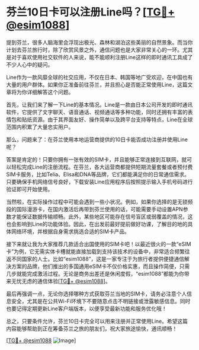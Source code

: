 # 芬兰10日卡可以注册Line吗？[[TG💪+ @esim1088](https://t.me/s/esim1088)]

提到芬兰，很多人脑海里会浮现出极光、森林和湖泊这些美丽的自然景象。而当你计划去芬兰旅行时，除了欣赏风景之外，通信问题也是大家非常关心的一环。尤其是对于喜欢使用社交软件的人来说，能不能顺利注册Line这样的即时通讯工具成了不少人心中的疑问。

Line作为一款风靡全球的社交应用，不仅在日本、韩国等地广受欢迎，在中国也有大量的用户群体。如果你正准备前往芬兰，并且担心是否能正常使用Line，这篇文章将为你详细解答这个问题。

首先，让我们来了解一下Line的基本情况。Line是一款由日本公司开发的即时通讯软件，它提供了文字聊天、语音通话、视频通话等多种功能，同时还拥有丰富的表情包和贴纸资源。由于其界面友好、操作简单以及跨平台支持等特点，Line在全球范围内积累了大量忠实用户。

那么，问题来了：在芬兰使用本地运营商提供的10日卡能否成功注册并使用Line呢？

答案是肯定的！只要你拥有一张有效的SIM卡，并且能够正常连接到互联网，就可以轻松完成Line的注册流程。在芬兰，各大运营商都提供短期流量套餐或者预付费SIM卡服务，比如Telia、Elisa和DNA等品牌，它们都能满足你的日常通信需求。只要确保手机网络信号良好，下载安装Line应用程序后按照提示输入手机号码进行验证即可开始使用。

当然啦，在实际操作过程中可能会遇到一些小状况。例如，如果你选择的是无锁频段的国际漫游卡，在国内激活后再带到芬兰使用的话，可能需要手动设置APN参数才能保证数据传输顺畅。此外，某些地区可能存在信号盲区或弱覆盖的情况，这也会影响到Line的功能体验。因此，在出发前最好提前做好功课，了解目的地的具体网络环境，并根据自身需求挑选合适的SIM卡产品。

接下来就让我为大家推荐几款适合出国使用的SIM卡吧！以最近很火的一款“eSIM卡”为例，它无需实体卡槽就能直接加载到支持该技术的设备中，非常适合频繁往返不同国家的人士。比如“esim1088”，这是一家专注于为旅行者提供便捷通信解决方案的品牌，他们推出的多国通用eSIM卡不仅价格实惠，而且操作简便，只需几步就能完成激活过程。无论是商务出差还是休闲度假，“esim1088”都能为你带来无忧无虑的通信体验[[TG💪+ @esim1088](https://t.me/s/esim1088)]。

最后再强调一点，无论你选择哪种方式获取芬兰当地的SIM卡，请务必注意个人信息安全，尤其是在公共Wi-Fi环境下不要随意点击不明链接或泄露敏感信息。同时也要记得定期更新Line客户端版本，以便享受最新功能和服务优化哦！

总之，只要条件允许，芬兰10日卡完全可以用来注册并正常使用Line。希望这篇内容能够帮助到正在筹备芬兰之旅的朋友们，祝大家旅途愉快，通讯顺畅！

[[TG💪+ @esim1088](https://t.me/s/esim1088) ![Image](https://i.postimg.cc/4NQfJmqS/Snipaste-2025-05-13-00-14-12.png)]